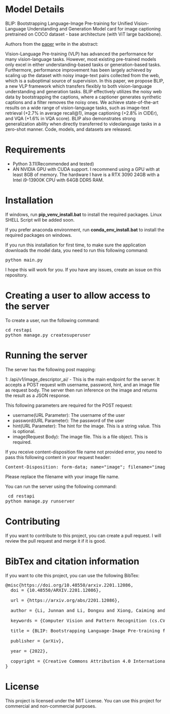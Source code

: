# Model Details
BLIP: Bootstrapping Language-Image Pre-training for Unified Vision-Language Understanding and Generation
Model card for image captioning pretrained on COCO dataset - base architecture (with ViT large backbone).

Authors from the <a href="https://arxiv.org/abs/2201.12086">paper</a> write in the abstract:

Vision-Language Pre-training (VLP) has advanced the performance for many vision-language tasks. However, most existing pre-trained models only excel in either understanding-based tasks or generation-based tasks. Furthermore, performance improvement has been largely achieved by scaling up the dataset with noisy image-text pairs collected from the web, which is a suboptimal source of supervision. In this paper, we propose BLIP, a new VLP framework which transfers flexibly to both vision-language understanding and generation tasks. BLIP effectively utilizes the noisy web data by bootstrapping the captions, where a captioner generates synthetic captions and a filter removes the noisy ones. We achieve state-of-the-art results on a wide range of vision-language tasks, such as image-text retrieval (+2.7% in average recall@1), image captioning (+2.8% in CIDEr), and VQA (+1.6% in VQA score). BLIP also demonstrates strong generalization ability when directly transferred to videolanguage tasks in a zero-shot manner. Code, models, and datasets are released.

# Requirements
- Python 3.11(Recommended and tested)
- AN NVIDIA GPU with CUDA support. I recommend using a GPU with at least 8GB of memory. The hardware I have is a RTX 3090 24GB with a Intel i9-13900K CPU with 64GB DDR5 RAM.

# Installation
If windows, run <b>pip_venv_install.bat</b> to install the required packages.
Linux SHELL Script will be added soon.

If you prefer anaconda environment, run <b>conda_env_install.bat</b> to install the required packages on windows.

If you run this installation for first time, to make sure the application downloads the model data, you need to run this following command:
<pre>
python main.py
</pre>

I hope this will work for you. If you have any issues, create an issue on this repository.
# Creating a user to allow access to the server
To create a user, run the following command:
<pre>
cd restapi
python manage.py createsuperuser
</pre>

# Running the server

The server has the following post mapping:

1: /api/v1/image_descriptor_ai/ - This is the main endpoint for the server. 
It accepts a POST request with username, password, hint, and an image file as request body. 
The server then run inference on the image and returns the result as a JSON response.

This following parameters are required for the POST request:
- username(URL Parameter): The username of the user
- password(URL Parameter): The password of the user
- hint(URL Parameter): The hint for the image. This is a string value. This is optional.
- image(Request Body): The image file. This is a file object. This is required.

If you receive content-disposition file name not provided error, you need to pass this following content in your request header:
<pre>Content-Disposition: form-data; name="image"; filename="image.jpg"</pre>
Please replace the filename with your image file name.


You can run the server using the following command:
    <pre>
cd restapi
python manage.py runserver
    </pre>

# Contributing
If you want to contribute to this project, you can create a pull request. 
I will review the pull request and merge it if it is good.

# BibTex and citation information
If you want to cite this project, you can use the following BibTex:
<pre>
@misc{https://doi.org/10.48550/arxiv.2201.12086,
  doi = {10.48550/ARXIV.2201.12086},
  
  url = {https://arxiv.org/abs/2201.12086},
  
  author = {Li, Junnan and Li, Dongxu and Xiong, Caiming and Hoi, Steven},
  
  keywords = {Computer Vision and Pattern Recognition (cs.CV), FOS: Computer and information sciences, FOS: Computer and information sciences},
  
  title = {BLIP: Bootstrapping Language-Image Pre-training for Unified Vision-Language Understanding and Generation},
  
  publisher = {arXiv},
  
  year = {2022},
  
  copyright = {Creative Commons Attribution 4.0 International}
}
</pre>

# License
This project is licensed under the MIT License. You can use this project for commercial and non-commercial purposes.